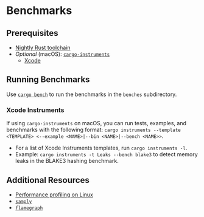 # Benchmarks

## Prerequisites
- [Nightly Rust toolchain](https://rust-lang.github.io/rustup/concepts/channels.html#working-with-nightly-rust)
- *Optional* (macOS): [`cargo-instruments`](https://crates.io/crates/cargo-instruments)
  - [Xcode](https://developer.apple.com/download/release)

## Running Benchmarks
Use [`cargo bench`](https://doc.rust-lang.org/cargo/commands/cargo-bench.html) to run the benchmarks in the `benches` subdirectory.

### Xcode Instruments
If using `cargo-instruments` on macOS, you can run tests, examples, and benchmarks with the following format: `cargo instruments --template <TEMPLATE> <--example <NAME>|--bin <NAME>|--bench <NAME>>`.
- For a list of Xcode Instruments templates, run `cargo instruments -l`.
- Example: `cargo instruments -t Leaks --bench blake3` to detect memory leaks in the BLAKE3 hashing benchmark.

## Additional Resources
- [Performance profiling on Linux](https://rust-lang.github.io/packed_simd/perf-guide/prof/linux.html#performance-profiling-on-linux)
- [`samply`](https://github.com/mstange/samply)
- [`flamegraph`](https://github.com/flamegraph-rs/flamegraph)
